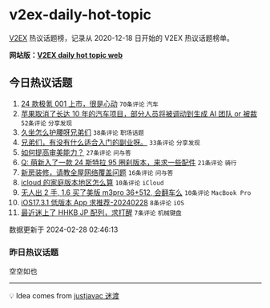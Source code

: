# v2ex-daily-hot-topic

[V2EX](https://www.v2ex.com/) 热议话题榜，记录从 2020-12-18 日开始的 V2EX 热议话题榜单。

**网站版：[V2EX daily hot topic web](https://boojack.github.io/v2ex-daily-hot-topic-web/)**

## 今日热议话题

<!-- TODAY BEGIN -->

1. [24 款极氪 001 上市，很是心动](https://www.v2ex.com/t/1018982) `70条评论` `汽车`
1. [苹果取消了长达 10 年的汽车项目，部分人员将被调动到生成 AI 团队 or 被裁](https://www.v2ex.com/t/1018981) `52条评论` `分享发现`
1. [久坐怎么护腰呀兄弟们](https://www.v2ex.com/t/1018994) `38条评论` `职场话题`
1. [兄弟们，有没有什么适合入门的副业呀。](https://www.v2ex.com/t/1019005) `33条评论` `分享发现`
1. [如何提高审美能力？](https://www.v2ex.com/t/1018985) `27条评论` `问与答`
1. [Q: 萌新入了一款 24 斯特拉 95 圈刹版本，来求一些配件](https://www.v2ex.com/t/1018984) `21条评论` `骑行`
1. [新房装修，请教全屋网络覆盖问题](https://www.v2ex.com/t/1019000) `16条评论` `问与答`
1. [icloud 的家庭版本地区怎么算](https://www.v2ex.com/t/1018991) `10条评论` `iCloud`
1. [无人出 2 手, 1.6 买了美版 m3pro 36+512, 会翻车么](https://www.v2ex.com/t/1018989) `10条评论` `MacBook Pro`
1. [iOS17.3.1 低版本 App 求推荐-20240228](https://www.v2ex.com/t/1018987) `8条评论` `iOS`
1. [最近迷上了 HHKB JP 配列，求打醒](https://www.v2ex.com/t/1018995) `7条评论` `机械键盘`

数据更新于 2024-02-28 02:46:13

<!-- TODAY END -->

### 昨日热议话题

<!-- YESTERDAY BEGIN -->

空空如也

<!-- YESTERDAY END -->

---

💡 Idea comes from [justjavac 迷渡](https://github.com/justjavac/)
